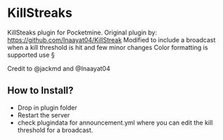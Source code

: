 # KillStreaks

KillSteaks plugin for Pocketmine.
Original plugin by: https://github.com/Inaayat04/KillStreak
Modified to include a broadcast when a kill threshold is hit and few minor changes
Color formatting is supported use §

Credit to @jackmd and @Inaayat04

## How to Install?

* Drop in plugin folder
* Restart the server
* check plugindata for announcement.yml where you can edit the kill threshold for a broadcast.

